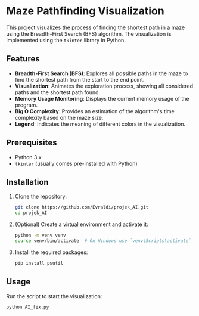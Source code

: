 # Maze Pathfinding Visualization

This project visualizes the process of finding the shortest path in a maze using the Breadth-First Search (BFS) algorithm. The visualization is implemented using the `tkinter` library in Python.

## Features

- **Breadth-First Search (BFS)**: Explores all possible paths in the maze to find the shortest path from the start to the end point.
- **Visualization**: Animates the exploration process, showing all considered paths and the shortest path found.
- **Memory Usage Monitoring**: Displays the current memory usage of the program.
- **Big O Complexity**: Provides an estimation of the algorithm's time complexity based on the maze size.
- **Legend**: Indicates the meaning of different colors in the visualization.

## Prerequisites

- Python 3.x
- `tkinter` (usually comes pre-installed with Python)

## Installation

1. Clone the repository:

    ```bash
    git clone https://github.com/Evraldi/projek_AI.git
    cd projek_AI
    ```

2. (Optional) Create a virtual environment and activate it:

    ```bash
    python -m venv venv
    source venv/bin/activate  # On Windows use `venv\Scripts\activate`
    ```

3. Install the required packages:

    ```bash
    pip install psutil
    ```

## Usage

Run the script to start the visualization:

```bash
python AI_fix.py
